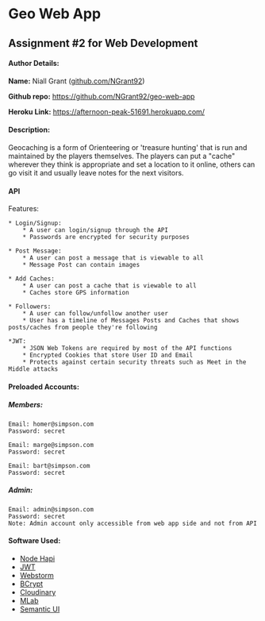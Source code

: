 # Geo Web App
## Assignment #2 for Web Development

#### Author Details:

**Name:** Niall Grant ([github.com/NGrant92](https://github.com/NGrant92))

**Github repo:** https://github.com/NGrant92/geo-web-app

**Heroku Link:** https://afternoon-peak-51691.herokuapp.com/

#### Description:

Geocaching is a form of Orienteering or 'treasure hunting' that is run and 
maintained by the players themselves. The players can put a "cache" wherever 
they think is appropriate and set a location to it online, others can go visit 
it and usually leave notes for the next visitors.

#### API

Features:

    * Login/Signup:
        * A user can login/signup through the API
        * Passwords are encrypted for security purposes
    
    * Post Message:
        * A user can post a message that is viewable to all
        * Message Post can contain images

    * Add Caches:
        * A user can post a cache that is viewable to all
        * Caches store GPS information
    
    * Followers:
        * A user can follow/unfollow another user
        * User has a timeline of Messages Posts and Caches that shows posts/caches from people they're following
    
    *JWT:
        * JSON Web Tokens are required by most of the API functions
        * Encrypted Cookies that store User ID and Email
        * Protects against certain security threats such as Meet in the Middle attacks


#### Preloaded Accounts:

##### Members:

    Email: homer@simpson.com
    Password: secret

    Email: marge@simpson.com
    Password: secret

    Email: bart@simpson.com
    Password: secret

##### Admin:

    Email: admin@simpson.com
    Password: secret
    Note: Admin account only accessible from web app side and not from API


#### Software Used:

- [Node Hapi](https://hapijs.com/)
- [JWT](https://jwt.io/)
- [Webstorm](https://www.jetbrains.com/webstorm/)
- [BCrypt](https://www.npmjs.com/package/bcrypt)
- [Cloudinary](https://cloudinary.com/)
- [MLab](https://mlab.com/)
- [Semantic UI](https://semantic-ui.com/)
